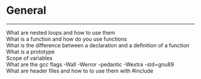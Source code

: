 # General
___
What are nested loops and how to use them <br>
What is a function and how do you use functions <br>
What is the difference between a declaration and a definition of a function <br>
What is a prototype<br>
Scope of variables<br>
What are the gcc flags -Wall -Werror -pedantic -Wextra -std=gnu89<br>
What are header files and how to to use them with #include<br>
